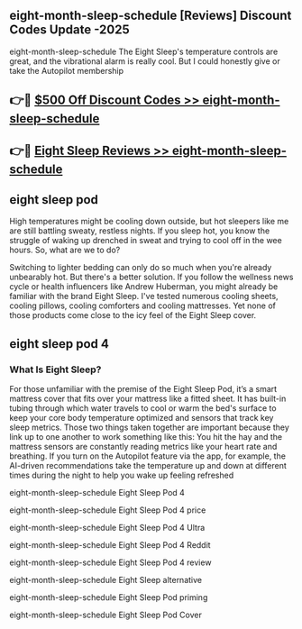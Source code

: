 ## eight-month-sleep-schedule [Reviews​] Discount Codes Update -2025

eight-month-sleep-schedule The Eight Sleep's temperature controls are great, and the vibrational alarm is really cool. But I could honestly give or take the Autopilot membership

## 👉🔴 [$500 Off Discount Codes >> eight-month-sleep-schedule](http://download.freeplayer.one?title=eight-month-sleep-schedule&ref=18-ES)

## 👉🔴 [Eight Sleep Reviews >> eight-month-sleep-schedule](http://download.freeplayer.one?title=eight-month-sleep-schedule&ref=18-ES)

## eight sleep pod

High temperatures might be cooling down outside, but hot sleepers like me are still battling sweaty, restless nights. If you sleep hot, you know the struggle of waking up drenched in sweat and trying to cool off in the wee hours. So, what are we to do?

Switching to lighter bedding can only do so much when you're already unbearably hot. But there's a better solution. If you follow the wellness news cycle or health influencers like Andrew Huberman, you might already be familiar with the brand Eight Sleep. I've tested numerous cooling sheets, cooling pillows, cooling comforters and cooling mattresses. Yet none of those products come close to the icy feel of the Eight Sleep cover.

## eight sleep pod 4

### What Is Eight Sleep?

For those unfamiliar with the premise of the Eight Sleep Pod, it’s a smart mattress cover that fits over your mattress like a fitted sheet. It has built-in tubing through which water travels to cool or warm the bed's surface to keep your core body temperature optimized and sensors that track key sleep metrics. Those two things taken together are important because they link up to one another to work something like this: You hit the hay and the mattress sensors are constantly reading metrics like your heart rate and breathing. If you turn on the Autopilot feature via the app, for example, the AI-driven recommendations take the temperature up and down at different times during the night to help you wake up feeling refreshed

eight-month-sleep-schedule Eight Sleep Pod 4

eight-month-sleep-schedule Eight Sleep Pod 4 price

eight-month-sleep-schedule Eight Sleep Pod 4 Ultra

eight-month-sleep-schedule Eight Sleep Pod 4 Reddit

eight-month-sleep-schedule Eight Sleep Pod 4 review

eight-month-sleep-schedule Eight Sleep alternative

eight-month-sleep-schedule Eight Sleep Pod priming

eight-month-sleep-schedule Eight Sleep Pod Cover